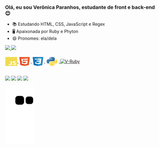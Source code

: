 ### Olá, eu sou Verônica Paranhos, estudante de front e back-end 😊

- 📚 Estudando HTML, CSS, JavaScript e Regex
- 🖥️ Apaixonada por Ruby e Phyton
- 😄 Pronomes: ela/dela

<div>
  <a href="https://github.com/Veronicahp">
  <img height="150em" src="https://github-readme-stats.vercel.app/api?username=Veronicahp&show_icons=true&theme=radical&include_all_commits=true&count_private=true"/>
  <img height="150em" src="https://github-readme-stats.vercel.app/api/top-langs/?username=Veronicahp&layout=compact&langs_count=7&theme=radical"/>
</div>
<div style="display: inline_block"><br>
  <img align="center" alt="V-Js" height="30" width="40" src="https://raw.githubusercontent.com/devicons/devicon/master/icons/javascript/javascript-plain.svg">
  <img align="center" alt="V-HTML" height="30" width="40" src="https://raw.githubusercontent.com/devicons/devicon/master/icons/html5/html5-original.svg">
  <img align="center" alt="V-CSS" height="30" width="40" src="https://raw.githubusercontent.com/devicons/devicon/master/icons/css3/css3-original.svg">
  <img align="center" alt="V-Python" height="35" width="45" src="https://raw.githubusercontent.com/devicons/devicon/master/icons/python/python-original.svg">
  <img align="center" alt="V-Ruby" height="30" width="40" src="https://icongr.am/devicon/ruby-original.svg">
</div>
  
 ##
 
<div> 
  <a href="https://instagram.com/veparanhos" target="_blank"><img src="https://img.shields.io/badge/-Instagram-%23E4405F?style=for-the-badge&logo=instagram&logoColor=white" target="_blank"></a>
 <a href="https://discord.gg/wagxzStdcR" target="_blank"><img src="https://img.shields.io/badge/Discord-7289DA?style=for-the-badge&logo=discord&logoColor=white" target="_blank"></a> 
  <a href="https://www.linkedin.com/in/veronicahp" target="_blank"><img src="https://img.shields.io/badge/-LinkedIn-%230077B5?style=for-the-badge&logo=linkedin&logoColor=white" target="_blank"></a>
  <a href = "mailto:veronicahp@gmail.com"><img src="https://img.shields.io/badge/Gmail-D14836?style=for-the-badge&logo=gmail&logoColor=white" target="_blank"></a>
 
  ![Snake animation](https://github.com/Veronicahp/Veronicahp/blob/output/github-contribution-grid-snake.svg)
 
</div>
